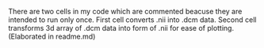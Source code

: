 There are two cells in my code which are commented beacuse they are intended to run only once.
First cell converts .nii into .dcm data.
Second cell transforms 3d array of .dcm data into form of .nii for ease of plotting.(Elaborated in readme.md)
